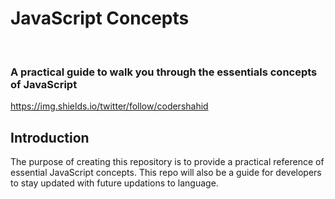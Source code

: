 ﻿<h1>
  JavaScript Concepts
</h1>
<br>
<h3>A practical guide to walk you through the essentials concepts of JavaScript</h3>


https://img.shields.io/twitter/follow/codershahid

## Introduction

The purpose of creating this repository is to provide a practical reference of essential JavaScript concepts. This repo will also be a guide for developers to stay updated with future updations to language.


